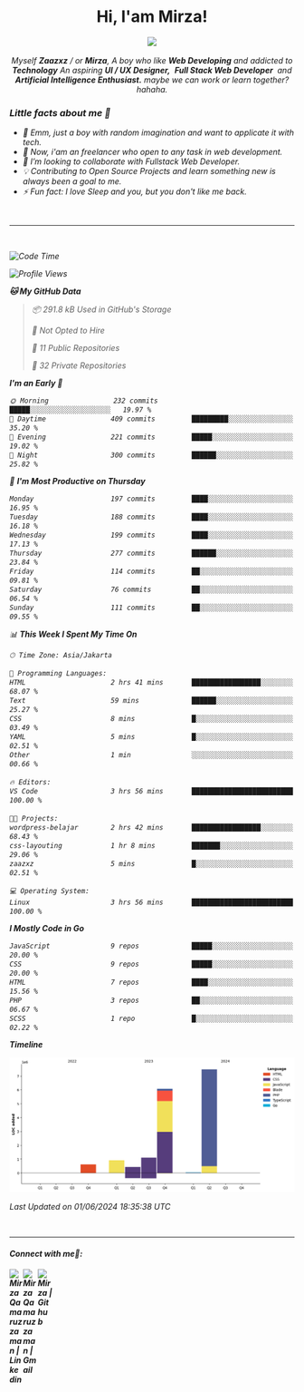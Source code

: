 <h1 align="center">Hi, I'am Mirza!</h1>
<p align="center">
  <a href="https://github.com/Ratheshan03/readme-typing-svg"><img src="https://readme-typing-svg.herokuapp.com?lines=UI+/+UX+Designer;Full+Stack+Web+Developer;IT+Enthusiast;Artificial+Intelligence+Addicted;&center=true&width=500&height=50"></a>
</p>

<p align="center">
  <em>
    Myself <b>Zaazxz</b> / or <b>Mirza</b>, A boy who like <b>Web Developing</b> and addicted to <b>Technology</b>
    An aspiring <b>UI / UX Designer,</b>&nbsp; <b>Full Stack Web Developer</b>&nbsp; and <b> Artificial Intelligence Enthusiast.</b> maybe we can work or learn together? hahaha.
  <br>
</p>

<h3>Little facts about me 🧑</h3>

- 🧞 Emm, just a boy with random imagination and want to applicate it with tech.
- 🔭 Now, i'am an freelancer who open to any task in web development.
- 👯 I’m looking to collaborate with Fullstack Web Developer.
- 💡 Contributing to Open Source Projects and learn something new is always been a goal to me.
- ⚡ Fun fact: I love Sleep and you, but you don't like me back.
<br>

---

<br>

<!--START_SECTION:waka-->
![Code Time](http://img.shields.io/badge/Code%20Time-693%20hrs%2039%20mins-blue)

![Profile Views](http://img.shields.io/badge/Profile%20Views-131-blue)

**🐱 My GitHub Data** 

> 📦 291.8 kB Used in GitHub's Storage 
 > 
> 🚫 Not Opted to Hire
 > 
> 📜 11 Public Repositories 
 > 
> 🔑 32 Private Repositories 
 > 
**I'm an Early 🐤** 

```text
🌞 Morning                232 commits         █████░░░░░░░░░░░░░░░░░░░░   19.97 % 
🌆 Daytime                409 commits         █████████░░░░░░░░░░░░░░░░   35.20 % 
🌃 Evening                221 commits         █████░░░░░░░░░░░░░░░░░░░░   19.02 % 
🌙 Night                  300 commits         ██████░░░░░░░░░░░░░░░░░░░   25.82 % 
```
📅 **I'm Most Productive on Thursday** 

```text
Monday                   197 commits         ████░░░░░░░░░░░░░░░░░░░░░   16.95 % 
Tuesday                  188 commits         ████░░░░░░░░░░░░░░░░░░░░░   16.18 % 
Wednesday                199 commits         ████░░░░░░░░░░░░░░░░░░░░░   17.13 % 
Thursday                 277 commits         ██████░░░░░░░░░░░░░░░░░░░   23.84 % 
Friday                   114 commits         ██░░░░░░░░░░░░░░░░░░░░░░░   09.81 % 
Saturday                 76 commits          ██░░░░░░░░░░░░░░░░░░░░░░░   06.54 % 
Sunday                   111 commits         ██░░░░░░░░░░░░░░░░░░░░░░░   09.55 % 
```


📊 **This Week I Spent My Time On** 

```text
🕑︎ Time Zone: Asia/Jakarta

💬 Programming Languages: 
HTML                     2 hrs 41 mins       █████████████████░░░░░░░░   68.07 % 
Text                     59 mins             ██████░░░░░░░░░░░░░░░░░░░   25.27 % 
CSS                      8 mins              █░░░░░░░░░░░░░░░░░░░░░░░░   03.49 % 
YAML                     5 mins              █░░░░░░░░░░░░░░░░░░░░░░░░   02.51 % 
Other                    1 min               ░░░░░░░░░░░░░░░░░░░░░░░░░   00.66 % 

🔥 Editors: 
VS Code                  3 hrs 56 mins       █████████████████████████   100.00 % 

🐱‍💻 Projects: 
wordpress-belajar        2 hrs 42 mins       █████████████████░░░░░░░░   68.43 % 
css-layouting            1 hr 8 mins         ███████░░░░░░░░░░░░░░░░░░   29.06 % 
zaazxz                   5 mins              █░░░░░░░░░░░░░░░░░░░░░░░░   02.51 % 

💻 Operating System: 
Linux                    3 hrs 56 mins       █████████████████████████   100.00 % 
```

**I Mostly Code in Go** 

```text
JavaScript               9 repos             █████░░░░░░░░░░░░░░░░░░░░   20.00 % 
CSS                      9 repos             █████░░░░░░░░░░░░░░░░░░░░   20.00 % 
HTML                     7 repos             ████░░░░░░░░░░░░░░░░░░░░░   15.56 % 
PHP                      3 repos             ██░░░░░░░░░░░░░░░░░░░░░░░   06.67 % 
SCSS                     1 repo              █░░░░░░░░░░░░░░░░░░░░░░░░   02.22 % 
```



**Timeline**

![Lines of Code chart](https://raw.githubusercontent.com/zaazxz/zaazxz/main/assets/bar_graph.png)


 Last Updated on 01/06/2024 18:35:38 UTC
<!--END_SECTION:waka-->

<br>

---

<h4> Connect with me🤝: <h4>
  </hr>
  <a href="https://www.linkedin.com/in/mirzaqamaruzzaman18/">
   <img align="left" alt=" Mirza Qamaruzzaman | Linkedin" width="24px" src="https://www.vectorlogo.zone/logos/linkedin/linkedin-icon.svg" />
  </a>
  <a href="mailto:mirzaqamaruzzaman18@gmail.com">
    <img align="left" alt=" Mirza Qamaruzzaman | Gmail" width="26px" src="https://www.vectorlogo.zone/logos/gmail/gmail-icon.svg" />
  </a>
   <a href="https://github.com/zaazxz">
    <img align="left" alt=" Mirza | Github" width="26px" src="https://www.vectorlogo.zone/logos/github/github-tile.svg" />
  </a>
  <br>
